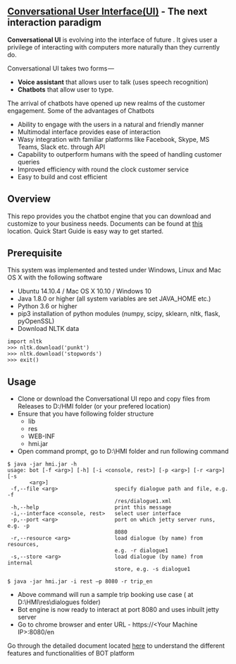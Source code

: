 ## [Conversational User Interface(UI)](https://hmi-digital.github.io/) - The next interaction paradigm
**Conversational UI** is evolving into the interface of future . It gives user a privilege of interacting with computers more naturally than they currently do.

Conversational UI takes two forms — 
 - **Voice assistant** that allows user to talk (uses speech recognition)
 - **Chatbots** that allow user to type.
  
The arrival of chatbots have opened up new realms of the customer engagement. Some of the advantages of Chatbots
-	Ability to engage with the users in a natural and friendly manner 
- Multimodal interface provides ease of interaction 
- Wasy integration with familiar platforms like Facebook, Skype, MS Teams, Slack etc. through API 
- Capability to outperform humans with the speed of handling customer queries 
- Improved efficiency with round the clock customer service 
- Easy to build and cost efficient

Overview
------------
This repo provides you the chatbot engine that you can download and customize to your business needs.
Documents can be found at [this](https://github.com/hmi-digital/Conversational_UI/tree/master/Conversational_UI/Documents) location. Quick Start Guide is easy way to get started.

Prerequisite
------------
This system was implemented and tested under Windows, Linux and Mac OS X with the following software 

+ Ubuntu 14.10.4 / Mac OS X 10.10 / Windows 10
+ Java 1.8.0 or higher (all system variables are set JAVA_HOME etc.)
+ Python 3.6 or higher
+ pip3 installation of python modules (numpy, scipy, sklearn, nltk, flask, pyOpenSSL)
+ Download NLTK data
```
import nltk
>>> nltk.download('punkt')
>>> nltk.download('stopwords')
>>> exit()
```
Usage
-----
+ Clone or download the Conversational UI repo and copy files from Releases to D:/HMI folder (or your prefered location)
+ Ensure that you have following folder structure
    + lib
    + res
    + WEB-INF
    + hmi.jar
+ Open command prompt, go to D:\HMI folder and run following command
```
$ java -jar hmi.jar -h
usage: bot [-f <arg>] [-h] [-i <console, rest>] [-p <arg>] [-r <arg>] [-s
       <arg>]
 -f,--file <arg>                  specify dialogue path and file, e.g. -f
                                  /res/dialogue1.xml
 -h,--help                        print this message
 -i,--interface <console, rest>   select user interface
 -p,--port <arg>                  port on which jetty server runs, e.g. -p
                                  8080
 -r,--resource <arg>              load dialogue (by name) from resources,
                                  e.g. -r dialogue1
 -s,--store <arg>                 load dialogue (by name) from internal
                                  store, e.g. -s dialogue1
                                  
$ java -jar hmi.jar -i rest –p 8080 -r trip_en
```
+ Above command will run a sample trip booking use case ( at D:\HMI\res\dialogues folder)
+ Bot engine is now ready to interact at port 8080 and uses inbuilt jetty server
+ Go to chrome browser and enter URL - https://\<Your Machine IP\>:8080/en
  
Go through the detailed document located [here](https://github.com/hmi-digital/Conversational_UI/tree/master/Conversational_UI/Documents) to understand the different features and functionalities of BOT platform





